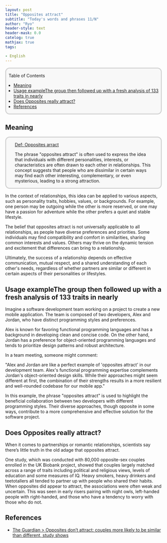 ```yaml
---
layout: post
title: "Opposites attract"
subtitle: "Today's words and phrases 11/N"
author: "Ryo"
header-style: text
header-mask: 0.0
catelog: true
mathjax: true
tags:

- English
---
```


<div style='border-radius: 1em; border-style:solid; border-color:#D3D3D3; background-color:#F8F8F8'>

<p class="h4">&nbsp;&nbsp;Table of Contents</p>

<!-- START doctoc generated TOC please keep comment here to allow auto update -->
<!-- DON'T EDIT THIS SECTION, INSTEAD RE-RUN doctoc TO UPDATE -->

- [Meaning](#meaning)
- [Usage exampleThe group then followed up with a fresh analysis of 133 traits in nearly](#usage-examplethe-group-then-followed-up-with-a-fresh-analysis-of-133-traits-in-nearly)
- [Does Opposites really attract?](#does-opposites-really-attract)
- [References](#references)

<!-- END doctoc generated TOC please keep comment here to allow auto update -->


</div>


## Meaning

<div style='padding-left: 2em; padding-right: 2em; border-radius: 1em; border-style:solid; border-color:#D3D3D3; background-color:#F8F8F8'>
<p class="h4"><ins>Def: Opposites arract</ins></p>

The phrase "opposites attract" is often used to express the idea that individuals with different personalities, 
interests, or characteristics are often drawn to each other in relationships. 
This concept suggests that people who are dissimilar in certain ways may find each other interesting, complementary, or even mysterious, leading to a strong attraction.

</div>

In the context of relationships, this idea can be applied to various aspects, such as personality traits, hobbies, values, or backgrounds. For example, one person may be outgoing while the other is more reserved, or one may have a passion for adventure while the other prefers a quiet and stable lifestyle.

The belief that opposites attract is not universally applicable to all relationships, as people have diverse preferences and priorities. Some individuals may find compatibility and comfort in similarities, sharing common interests and values. Others may thrive on the dynamic tension and excitement that differences can bring to a relationship.

Ultimately, the success of a relationship depends on effective communication, mutual respect, and a shared understanding of each other's needs, regardless of whether partners are similar or different in certain aspects of their personalities or lifestyles.

## Usage exampleThe group then followed up with a fresh analysis of 133 traits in nearly 

Imagine a software development team working on a project to create a new mobile application. The team is composed of two developers, Alex and Jordan, who have distinct programming styles and preferences.

Alex is known for favoring functional programming languages and has a background in developing clean and concise code. On the other hand, Jordan has a preference for object-oriented programming languages and tends to prioritize design patterns and robust architecture.

In a team meeting, someone might comment:

"Alex and Jordan are like a perfect example of 'opposites attract' in our development team. Alex's functional programming expertise complements Jordan's object-oriented design skills. While their approaches might seem different at first, the combination of their strengths results in a more resilient and well-rounded codebase for our mobile app."

In this example, the phrase "opposites attract" is used to highlight the beneficial collaboration between two developers with different programming styles. Their diverse approaches, though opposite in some ways, contribute to a more comprehensive and effective solution for the software project.

## Does Opposites really attract?

When it comes to partnerships or romantic relationships, scientists say there’s little truth in the old adage that opposites attract.

One study, which was conducted with 80,000 opposite-sex couples enrolled in the UK Biobank project, showed that couples largely matched across a range of traits including political and religious views, levels of education and some measures of IQ. Heavy smokers, heavy drinkers and teetotallers all tended to partner up with people who shared their habits. When opposites did appear to attract, the associations were often weak and uncertain. This was seen in early risers pairing with night owls, left-handed people with right-handed, and those who have a tendency to worry with those who do not.




References
------

- [The Guardian > Opposites don’t attract: couples more likely to be similar than different, study shows](https://www.theguardian.com/science/2023/sep/04/opposites-dont-attract-couples-more-likely-to-be-similar-than-different-study-shows)